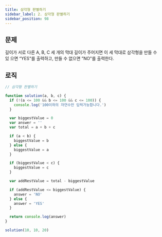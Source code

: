```yaml
---
title: 삼각형 판별하기
sidebar_label: 2. 삼각형 판별하기
sidebar_position: 98
---
```


## 문제 
길이가 서로 다른 A, B, C 세 개의 막대 길이가 주어지면 이 세 막대로 삼각형을 만들 수 있 으면 “YES"를 출력하고, 만들 수 없으면 ”NO"를 출력한다.

## 로직

```js
// 삼각형 판별하기

function solution(a, b, c) {
  if (!(a <= 100 && b <= 100 && c <= 100)) {
    console.log('100이하의 자연수만 입력가능합니다.')
  }

  var biggestValue = 0
  var answer = ''
  var total = a + b + c

  if (a < b) {
    biggestValue = b
  } else {
    biggestValue = a
  }

  if (biggestValue < c) {
    biggestValue = c
  }

  var addRestValue = total - biggestValue

  if (addRestValue <= biggestValue) {
    answer = 'NO'
  } else {
    answer = 'YES'
  }

  return console.log(answer)
}

solution(10, 10, 20)
```